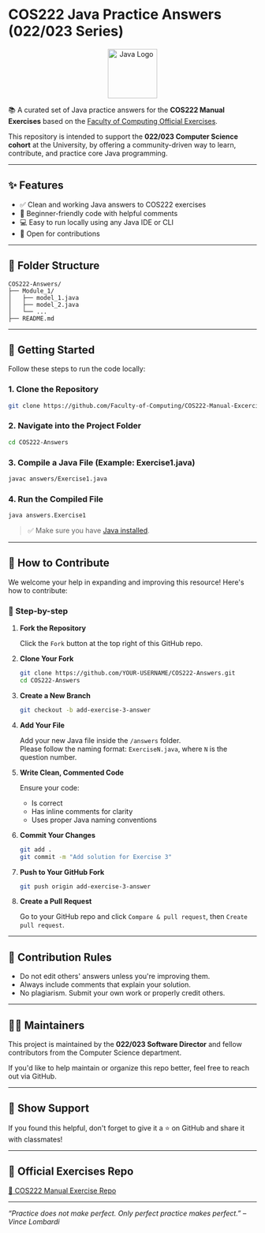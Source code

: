 # COS222 Java Practice Answers (022/023 Series)

<p align="center">
  <img src="https://www.vectorlogo.zone/logos/java/java-ar21.svg" alt="Java Logo" height="100">
</p>

📚 A curated set of Java practice answers for the **COS222 Manual Exercises** based on the [Faculty of Computing Official Exercises](https://github.com/Faculty-of-Computing/COS222-Manual-Excercise).

This repository is intended to support the **022/023 Computer Science cohort** at the University, by offering a community-driven way to learn, contribute, and practice core Java programming.

---

## ✨ Features

- ✅ Clean and working Java answers to COS222 exercises  
- 🧠 Beginner-friendly code with helpful comments  
- 💻 Easy to run locally using any Java IDE or CLI  
- 🤝 Open for contributions  

---

## 📁 Folder Structure

```
COS222-Answers/
├── Module_1/
│   ├── model_1.java
│   ├── model_2.java
│   └── ...
├── README.md
```

---

## 🚀 Getting Started

Follow these steps to run the code locally:

### 1. Clone the Repository

```bash
git clone https://github.com/Faculty-of-Computing/COS222-Manual-Excercise.git
```

### 2. Navigate into the Project Folder

```bash
cd COS222-Answers
```

### 3. Compile a Java File (Example: Exercise1.java)

```bash
javac answers/Exercise1.java
```

### 4. Run the Compiled File

```bash
java answers.Exercise1
```

> ✅ Make sure you have [Java installed](https://www.oracle.com/java/technologies/javase-downloads.html).

---

## 🧠 How to Contribute

We welcome your help in expanding and improving this resource! Here's how to contribute:

### 🔧 Step-by-step

1. **Fork the Repository**

   Click the `Fork` button at the top right of this GitHub repo.

2. **Clone Your Fork**

   ```bash
   git clone https://github.com/YOUR-USERNAME/COS222-Answers.git
   cd COS222-Answers
   ```

3. **Create a New Branch**

   ```bash
   git checkout -b add-exercise-3-answer
   ```

4. **Add Your File**

   Add your new Java file inside the `/answers` folder.  
   Please follow the naming format: `ExerciseN.java`, where `N` is the question number.

5. **Write Clean, Commented Code**

   Ensure your code:
   - Is correct
   - Has inline comments for clarity
   - Uses proper Java naming conventions

6. **Commit Your Changes**

   ```bash
   git add .
   git commit -m "Add solution for Exercise 3"
   ```

7. **Push to Your GitHub Fork**

   ```bash
   git push origin add-exercise-3-answer
   ```

8. **Create a Pull Request**

   Go to your GitHub repo and click `Compare & pull request`, then `Create pull request`.

---

## 📌 Contribution Rules

- Do not edit others' answers unless you're improving them.
- Always include comments that explain your solution.
- No plagiarism. Submit your own work or properly credit others.

---

## 👨‍💻 Maintainers

This project is maintained by the **022/023 Software Director** and fellow contributors from the Computer Science department.

If you'd like to help maintain or organize this repo better, feel free to reach out via GitHub.

---

## 🌟 Show Support

If you found this helpful, don't forget to give it a ⭐ on GitHub and share it with classmates!

---

## 🔗 Official Exercises Repo

[📂 COS222 Manual Exercise Repo](https://github.com/Faculty-of-Computing/COS222-Manual-Excercise)

---

_“Practice does not make perfect. Only perfect practice makes perfect.” – Vince Lombardi_
